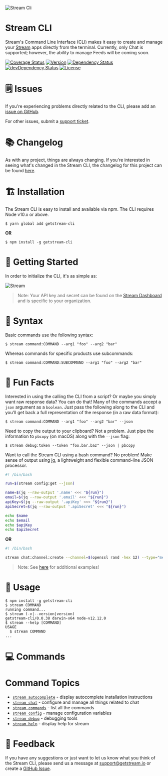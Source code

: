 ![Stream Cli](https://i.imgur.com/H8AScTq.png)

# Stream CLI

Stream's Command Line Interface (CLI) makes it easy to create and manage your [Stream](https://getstream.io) apps directly from the terminal. Currently, only Chat is supported; however, the ability to manage Feeds will be coming soon.

[![Coverage Status](https://coveralls.io/repos/github/GetStream/stream-cli/badge.svg?branch=master)](https://coveralls.io/github/GetStream/stream-cli?branch=master)
[![Version](https://img.shields.io/npm/v/getstream-cli.svg)](https://npmjs.org/package/getstream-cli)
[![Dependency Status](https://david-dm.org/getstream/stream-cli/status.svg)](https://david-dm.org/getstream/stream-cli)
[![devDependency Status](https://david-dm.org/getstream/stream-cli/dev-status.svg)](https://david-dm.org/getstream/stream-cli?type=dev)
[![License](https://img.shields.io/npm/l/getstream-cli.svg)](https://github.com/getstream/stream-cli/blob/master/package.json)

# 🗒 Issues

If you're experiencing problems directly related to the CLI, please add an [issue on GitHub](https://github.com/getstream/stream-cli/issues).

For other issues, submit a [support ticket](https://getstream.io/support).

# 📚 Changelog

As with any project, things are always changing. If you're interested in seeing what's changed in the Stream CLI, the changelog for this project can be found [here](https://github.com/getstream/stream/blob/master/CHANGELOG.md).

# 🏗 Installation

The Stream CLI is easy to install and available via npm. The CLI requires Node v10.x or above.

```sh-session
$ yarn global add getstream-cli
```

**OR**

```sh-session
$ npm install -g getstream-cli
```

# 🚀 Getting Started

In order to initialize the CLI, it's as simple as:

![Stream](https://i.imgur.com/SA9uMQ1.png)

> Note: Your API key and secret can be found on the [Stream Dashboard](https://getstream.io/dashboard) and is specific to your organization.

# 🔨 Syntax

Basic commands use the following syntax:

```sh-session
$ stream command:COMMAND --arg1 "foo" --arg2 "bar"
```

Whereas commands for specific products use subcommands:

```sh-session
$ stream command:COMMAND:SUBCOMMAND --arg1 "foo" --arg2 "bar"
```

# 🎩 Fun Facts

Interested in using the calling the CLI from a script? Or maybe you simply want raw response data? You can do that! Many of the commands accept a `json` argument as a `boolean`. Just pass the following along to the CLI and you'll get back a full representation of the response (in a raw data format):

```sh-session
$ stream command:COMMAND --arg1 "foo" --arg2 "bar" --json
```

Need to copy the output to your clipboard? Not a problem. Just pipe the information to `pbcopy` (on macOS) along with the `--json` flag:

```sh-session
$ stream debug:token --token "foo.bar.baz" --json | pbcopy
```

Want to call the Stream CLI using a bash command? No problem! Make sense of output using [jq](https://stedolan.github.io/jq/), a lightweight and flexible command-line JSON processor.

```bash
#! /bin/bash

run=$(stream config:get --json)

name=$(jq --raw-output '.name' <<< "${run}")
email=$(jq --raw-output '.email' <<< "${run}")
apiKey=$(jq --raw-output '.apiKey' <<< "${run}")
apiSecret=$(jq --raw-output '.apiSecret' <<< "${run}")

echo $name
echo $email
echo $apiKey
echo $apiSecret
```

**OR**

```bash
#! /bin/bash

stream chat:channel:create --channel=$(openssl rand -hex 12) --type="messaging" --name="CLI" --json | jq '.'
```

> Note: See [here](https://github.com/GetStream/stream-cli/tree/master/examples/bash) for additional examples!

# 🥳‍ Usage

<!-- usage -->
```sh-session
$ npm install -g getstream-cli
$ stream COMMAND
running command...
$ stream (-v|--version|version)
getstream-cli/0.0.38 darwin-x64 node-v12.12.0
$ stream --help [COMMAND]
USAGE
  $ stream COMMAND
...
```
<!-- usagestop -->

# 💻 Commands

<!-- commands -->
# Command Topics

* [`stream autocomplete`](docs/autocomplete.md) - display autocomplete installation instructions
* [`stream chat`](docs/chat.md) - configure and manage all things related to chat
* [`stream commands`](docs/commands.md) - list all the commands
* [`stream config`](docs/config.md) - manage configuration variables
* [`stream debug`](docs/debug.md) - debugging tools
* [`stream help`](docs/help.md) - display help for stream

<!-- commandsstop -->

# 📣 Feedback

If you have any suggestions or just want to let us know what you think of the Stream CLI, please send us a message at support@getstream.io or create a [GitHub Issue](https://github.com/getstream/stream-cli/issues).

